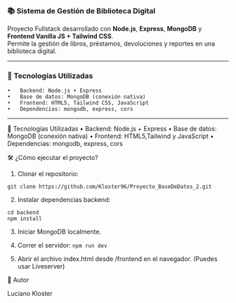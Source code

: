 ### 📚 Sistema de Gestión de Biblioteca Digital

Proyecto Fullstack desarrollado con **Node.js**, **Express**, **MongoDB** y **Frontend Vanilla JS + Tailwind CSS**.  
Permite la gestión de libros, préstamos, devoluciones y reportes en una biblioteca digital.

---

### 🚀 Tecnologías Utilizadas
	•	Backend: Node.js + Express
	•	Base de datos: MongoDB (conexión nativa)
	•	Frontend: HTML5, Tailwind CSS, JavaScript
	•	Dependencias: mongodb, express, cors

---

🚀 Tecnologías Utilizadas
	•	Backend: Node.js + Express
	•	Base de datos: MongoDB (conexión nativa)
	•	Frontend: HTML5,Tailwind y JavaScript
	•	Dependencias: mongodb, express, cors

🛠️ ¿Cómo ejecutar el proyecto?
1.	Clonar el repositorio:
``` 
git clone https://github.com/Kloster96/Proyecto_BaseDeDatos_2.git 
```

2.	Instalar dependencias backend:
```
cd backend
npm install
```

3.	Iniciar MongoDB localmente.

4.	Correr el servidor:
```npm run dev```

5.	Abrir el archivo index.html desde /frontend en el navegador.
(Puedes usar Liveserver)

👤 Autor

Luciano Kloster




